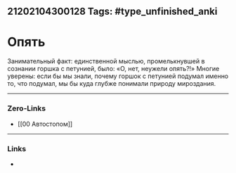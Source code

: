 21202104300128
Tags: #type_unfinished_anki 
---
# Опять

Занимательный факт: единственной мыслью, промелькнувшей в сознании горшка с петунией, было: «О, нет, неужели опять?!» Многие уверены: если бы мы знали, почему горшок с петунией подумал именно то, что подумал, мы бы куда глубже понимали природу мироздания.

---
### Zero-Links
- [[00 Автостопом]]
---
### Links
-